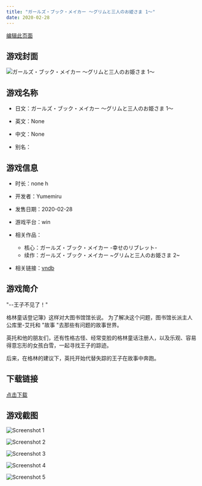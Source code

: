 ```yaml
---
title: "ガールズ・ブック・メイカー ～グリムと三人のお姫さま 1～"
date: 2020-02-28
---
```

[编辑此页面](https://github.com/ACG-3/ADV3-source/blob/main/source/_posts/games/%E3%82%AC%E3%83%BC%E3%83%AB%E3%82%BA%E3%83%BB%E3%83%96%E3%83%83%E3%82%AF%E3%83%BB%E3%83%A1%E3%82%A4%E3%82%AB%E3%83%BC%20%EF%BD%9E%E3%82%B0%E3%83%AA%E3%83%A0%E3%81%A8%E4%B8%89%E4%BA%BA%E3%81%AE%E3%81%8A%E5%A7%AB%E3%81%95%E3%81%BE%201%EF%BD%9E.md)

## 游戏封面

![ガールズ・ブック・メイカー ～グリムと三人のお姫さま 1～](https%3A//pan.timero.xyz/onedrive/img_lib_001/%E3%82%AC%E3%83%BC%E3%83%AB%E3%82%BA%E3%83%BB%E3%83%96%E3%83%83%E3%82%AF%E3%83%BB%E3%83%A1%E3%82%A4%E3%82%AB%E3%83%BC%20%EF%BD%9E%E3%82%B0%E3%83%AA%E3%83%A0%E3%81%A8%E4%B8%89%E4%BA%BA%E3%81%AE%E3%81%8A%E5%A7%AB%E3%81%95%E3%81%BE%201%EF%BD%9E_cover.avif)


## 游戏名称

- 日文：ガールズ・ブック・メイカー ～グリムと三人のお姫さま 1～
- 英文：None
- 中文：None

- 别名：


## 游戏信息

- 时长：none h
- 开发者：Yumemiru
- 发售日期：2020-02-28
- 游戏平台：win
- 相关作品：
   - 核心：ガールズ・ブック・メイカー -幸せのリブレット-
   - 续作：ガールズ・ブック・メイカー ~グリムと三人のお姫さま 2~

- 相关链接：[vndb](https://vndb.org/v27361)


## 游戏简介

"--王子不见了！"

格林童话登记簿》这样对大图书馆馆长说。
为了解决这个问题，图书馆长派主人公库里-艾托和 "故事 "去那些有问题的故事世界。

英托和他的朋友们，还有性格古怪、经常变脸的格林童话注册人，以及乐观、容易得意忘形的女孩白雪，一起寻找王子的踪迹。

后来，在格林的建议下，英托开始代替失踪的王子在故事中奔跑。




## 下载链接

[点击下载](https://pan.timero.xyz/onedrive/adv_lib_001/%E3%82%AC%E3%83%BC%E3%83%AB%E3%82%BA%E3%83%BB%E3%83%96%E3%83%83%E3%82%AF%E3%83%BB%E3%83%A1%E3%82%A4%E3%82%AB%E3%83%BC%20%EF%BD%9E%E3%82%B0%E3%83%AA%E3%83%A0%E3%81%A8%E4%B8%89%E4%BA%BA%E3%81%AE%E3%81%8A%E5%A7%AB%E3%81%95%E3%81%BE%201%EF%BD%9E)


## 游戏截图


![Screenshot 1](https%3A//pan.timero.xyz/onedrive/img_lib_001/%E3%82%AC%E3%83%BC%E3%83%AB%E3%82%BA%E3%83%BB%E3%83%96%E3%83%83%E3%82%AF%E3%83%BB%E3%83%A1%E3%82%A4%E3%82%AB%E3%83%BC%20%EF%BD%9E%E3%82%B0%E3%83%AA%E3%83%A0%E3%81%A8%E4%B8%89%E4%BA%BA%E3%81%AE%E3%81%8A%E5%A7%AB%E3%81%95%E3%81%BE%201%EF%BD%9E_Screenshot_1.avif)

![Screenshot 2](https%3A//pan.timero.xyz/onedrive/img_lib_001/%E3%82%AC%E3%83%BC%E3%83%AB%E3%82%BA%E3%83%BB%E3%83%96%E3%83%83%E3%82%AF%E3%83%BB%E3%83%A1%E3%82%A4%E3%82%AB%E3%83%BC%20%EF%BD%9E%E3%82%B0%E3%83%AA%E3%83%A0%E3%81%A8%E4%B8%89%E4%BA%BA%E3%81%AE%E3%81%8A%E5%A7%AB%E3%81%95%E3%81%BE%201%EF%BD%9E_Screenshot_2.avif)

![Screenshot 3](https%3A//pan.timero.xyz/onedrive/img_lib_001/%E3%82%AC%E3%83%BC%E3%83%AB%E3%82%BA%E3%83%BB%E3%83%96%E3%83%83%E3%82%AF%E3%83%BB%E3%83%A1%E3%82%A4%E3%82%AB%E3%83%BC%20%EF%BD%9E%E3%82%B0%E3%83%AA%E3%83%A0%E3%81%A8%E4%B8%89%E4%BA%BA%E3%81%AE%E3%81%8A%E5%A7%AB%E3%81%95%E3%81%BE%201%EF%BD%9E_Screenshot_3.avif)

![Screenshot 4](https%3A//pan.timero.xyz/onedrive/img_lib_001/%E3%82%AC%E3%83%BC%E3%83%AB%E3%82%BA%E3%83%BB%E3%83%96%E3%83%83%E3%82%AF%E3%83%BB%E3%83%A1%E3%82%A4%E3%82%AB%E3%83%BC%20%EF%BD%9E%E3%82%B0%E3%83%AA%E3%83%A0%E3%81%A8%E4%B8%89%E4%BA%BA%E3%81%AE%E3%81%8A%E5%A7%AB%E3%81%95%E3%81%BE%201%EF%BD%9E_Screenshot_4.avif)

![Screenshot 5](https%3A//pan.timero.xyz/onedrive/img_lib_001/%E3%82%AC%E3%83%BC%E3%83%AB%E3%82%BA%E3%83%BB%E3%83%96%E3%83%83%E3%82%AF%E3%83%BB%E3%83%A1%E3%82%A4%E3%82%AB%E3%83%BC%20%EF%BD%9E%E3%82%B0%E3%83%AA%E3%83%A0%E3%81%A8%E4%B8%89%E4%BA%BA%E3%81%AE%E3%81%8A%E5%A7%AB%E3%81%95%E3%81%BE%201%EF%BD%9E_Screenshot_5.avif)


